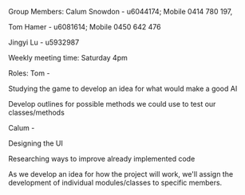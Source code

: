Group Members: Calum Snowdon - u6044174; Mobile 0414 780 197,

Tom Hamer     - u6081614; Mobile 0450 642 476

Jingyi Lu - u5932987
  
Weekly meeting time: Saturday 4pm

Roles:
Tom   - 

Studying the game to develop an idea for what would make a good AI
	
Develop outlines for possible methods we could use to test our classes/methods

	
Calum -

Designing the UI
	
Researching ways to improve already implemented code


As we develop an idea for how the project will work, we'll assign the
development of individual modules/classes to specific members.